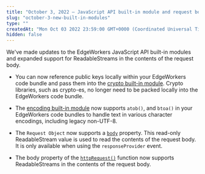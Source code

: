 ```yaml
---
title: "October 3, 2022 — JavaScript API built-in module and request body updates"
slug: "october-3-new-built-in-modules"
type: ""
createdAt: "Mon Oct 03 2022 23:59:00 GMT+0000 (Coordinated Universal Time)"
hidden: false
---
```

We've made updates to the EdgeWorkers JavaScript API built-in modules and expanded support for ReadableStreams in the contents of the request body.

- You can now reference public keys locally within your EdgeWorkers code bundle and pass them into the [crypto built-in module](doc:crypto). Crypto libraries, such as crypto-es, no longer need to be packed locally into the EdgeWorkers code bundle. 

- The [encoding built-in module](doc:encoding) now supports `atob()`, and `btoa()` in your EdgeWorkers code bundles to handle text in various character encodings, including legacy non-UTF-8.

- The `Request Object` now supports a [`body`](doc:request-object#body) property. This read-only ReadableStream value is used to read the contents of the request body. It is only available when using the `responseProvider` event. 

- The body property of the [`httpRequest()`](doc:http-request) function now supports ReadableStreams in the contents of the request body.